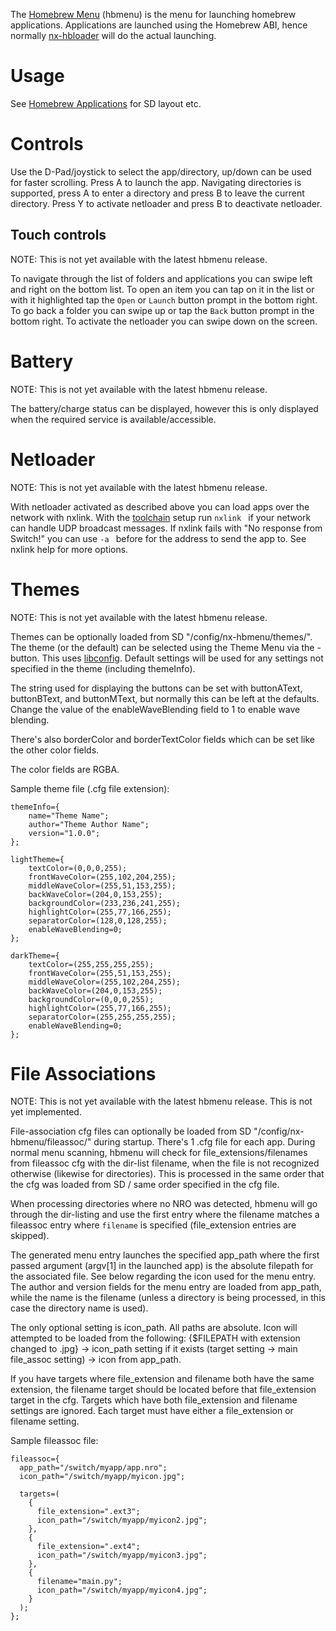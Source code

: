 The [Homebrew Menu](https://github.com/switchbrew/nx-hbmenu) (hbmenu) is
the menu for launching homebrew applications. Applications are launched
using the Homebrew ABI, hence normally
[nx-hbloader](https://github.com/switchbrew/nx-hbloader) will do the
actual launching.

# Usage

See [Homebrew Applications](Homebrew%20Applications.md "wikilink") for
SD layout etc.

# Controls

Use the D-Pad/joystick to select the app/directory, up/down can be used
for faster scrolling. Press A to launch the app. Navigating directories
is supported, press A to enter a directory and press B to leave the
current directory. Press Y to activate netloader and press B to
deactivate netloader.

## Touch controls

NOTE: This is not yet available with the latest hbmenu release.

To navigate through the list of folders and applications you can swipe
left and right on the bottom list. To open an item you can tap on it in
the list or with it highlighted tap the `Open` or `Launch` button prompt
in the bottom right. To go back a folder you can swipe up or tap the
`Back` button prompt in the bottom right. To activate the netloader you
can swipe down on the screen.

# Battery

NOTE: This is not yet available with the latest hbmenu release.

The battery/charge status can be displayed, however this is only
displayed when the required service is available/accessible.

# Netloader

NOTE: This is not yet available with the latest hbmenu release.

With netloader activated as described above you can load apps over the
network with nxlink. With the
[toolchain](Setting%20up%20Development%20Environment.md "wikilink")
setup run `nxlink `<nrofile> if your network can handle UDP broadcast
messages. If nxlink fails with "No response from Switch\!" you can use
`-a `<ip address> before <nrofile> for the address to send the app to.
See nxlink help for more options.

# Themes

NOTE: This is not yet available with the latest hbmenu release.

Themes can be optionally loaded from SD "/config/nx-hbmenu/themes/". The
theme (or the default) can be selected using the Theme Menu via the -
button. This uses
[libconfig](https://hyperrealm.github.io/libconfig/libconfig_manual.html).
Default settings will be used for any settings not specified in the
theme (including themeInfo).

The string used for displaying the buttons can be set with buttonAText,
buttonBText, and buttonMText, but normally this can be left at the
defaults. Change the value of the enableWaveBlending field to 1 to
enable wave blending.

There's also borderColor and borderTextColor fields which can be set
like the other color fields.

The color fields are RGBA.

Sample theme file (.cfg file extension):

`themeInfo={`  
`    name="Theme Name";`  
`    author="Theme Author Name";`  
`    version="1.0.0";`  
`};`  
  
`lightTheme={`  
`    textColor=(0,0,0,255);`  
`    frontWaveColor=(255,102,204,255);`  
`    middleWaveColor=(255,51,153,255);`  
`    backWaveColor=(204,0,153,255);`  
`    backgroundColor=(233,236,241,255);`  
`    highlightColor=(255,77,166,255);`  
`    separatorColor=(128,0,128,255);`  
`    enableWaveBlending=0;`  
`};`  
  
`darkTheme={`  
`    textColor=(255,255,255,255);`  
`    frontWaveColor=(255,51,153,255);`  
`    middleWaveColor=(255,102,204,255);`  
`    backWaveColor=(204,0,153,255);`  
`    backgroundColor=(0,0,0,255);`  
`    highlightColor=(255,77,166,255);`  
`    separatorColor=(255,255,255,255);`  
`    enableWaveBlending=0;`  
`};`

# File Associations

NOTE: This is not yet available with the latest hbmenu release. This is
not yet implemented.

File-association cfg files can optionally be loaded from SD
"/config/nx-hbmenu/fileassoc/" during startup. There's 1 .cfg file for
each app. During normal menu scanning, hbmenu will check for
file\_extensions/filenames from fileassoc cfg with the dir-list
filename, when the file is not recognized otherwise (likewise for
directories). This is processed in the same order that the cfg was
loaded from SD / same order specified in the cfg file.

When processing directories where no NRO was detected, hbmenu will go
through the dir-listing and use the first entry where the filename
matches a fileassoc entry where `filename` is specified (file\_extension
entries are skipped).

The generated menu entry launches the specified app\_path where the
first passed argument (argv\[1\] in the launched app) is the absolute
filepath for the associated file. See below regarding the icon used for
the menu entry. The author and version fields for the menu entry are
loaded from app\_path, while the name is the filename (unless a
directory is being processed, in this case the directory name is used).

The only optional setting is icon\_path. All paths are absolute. Icon
will attempted to be loaded from the following: {$FILEPATH with
extension changed to .jpg} -\> icon\_path setting if it exists (target
setting -\> main file\_assoc setting) -\> icon from app\_path.

If you have targets where file\_extension and filename both have the
same extension, the filename target should be located before that
file\_extension target in the cfg. Targets which have both
file\_extension and filename settings are ignored. Each target must have
either a file\_extension or filename setting.

Sample fileassoc file:

`fileassoc={`  
`  app_path="/switch/myapp/app.nro";`  
`  icon_path="/switch/myapp/myicon.jpg";`  
  
`  targets=(`  
`    {`  
`      file_extension=".ext3";`  
`      icon_path="/switch/myapp/myicon2.jpg";`  
`    },`  
`    {`  
`      file_extension=".ext4";`  
`      icon_path="/switch/myapp/myicon3.jpg";`  
`    },`  
`    {`  
`      filename="main.py";`  
`      icon_path="/switch/myapp/myicon4.jpg";`  
`    }`  
`  );`  
`};`
